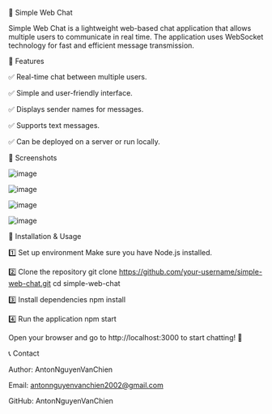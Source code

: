 💬 Simple Web Chat

Simple Web Chat is a lightweight web-based chat application that allows multiple users to communicate in real time. 
The application uses WebSocket technology for fast and efficient message transmission.


🚀 Features

✅ Real-time chat between multiple users.

✅ Simple and user-friendly interface.

✅ Displays sender names for messages.

✅ Supports text messages.

✅ Can be deployed on a server or run locally.

📸 Screenshots

![image](https://github.com/user-attachments/assets/a35c6d96-e139-45b4-9962-a18aa298d0fe)

![image](https://github.com/user-attachments/assets/14d23a5d-95e5-4b99-98cd-7e2530640320)

![image](https://github.com/user-attachments/assets/8e5cfb64-098c-4049-bdcf-8659b2dd85cd)

![image](https://github.com/user-attachments/assets/4f888e0e-8734-4ab1-8999-31a9211d8fdc)

📜 Installation & Usage

1️⃣ Set up environment
Make sure you have Node.js installed.

2️⃣ Clone the repository
git clone https://github.com/your-username/simple-web-chat.git
cd simple-web-chat

3️⃣ Install dependencies
npm install

4️⃣ Run the application
npm start

Open your browser and go to http://localhost:3000 to start chatting! 🎉


📞 Contact

Author: AntonNguyenVanChien

Email: antonnguyenvanchien2002@gmail.com

GitHub: AntonNguyenVanChien

